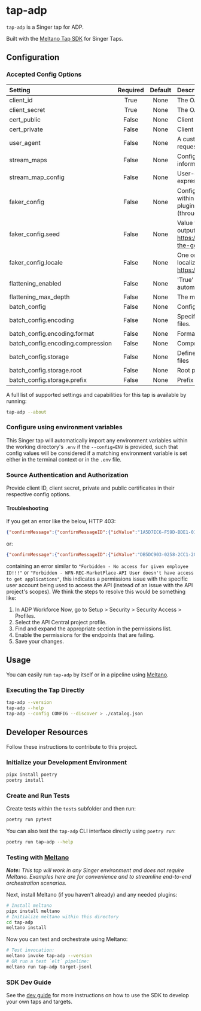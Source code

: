 # tap-adp

`tap-adp` is a Singer tap for ADP.

Built with the [Meltano Tap SDK](https://sdk.meltano.com) for Singer Taps.

## Configuration

### Accepted Config Options

| Setting | Required | Default | Description |
|:--------|:--------:|:-------:|:------------|
| client_id | True     | None    | The OAuth client ID for ADP API |
| client_secret | True     | None    | The OAuth client secret for ADP API |
| cert_public | False    | None    | Client certificate for ADP API |
| cert_private | False    | None    | Client private key for ADP API |
| user_agent | False    | None    | A custom User-Agent header to send with each request. Default is '<tap_name>/<tap_version>' |
| stream_maps | False    | None    | Config object for stream maps capability. For more information check out [Stream Maps](https://sdk.meltano.com/en/latest/stream_maps.html). |
| stream_map_config | False    | None    | User-defined config values to be used within map expressions. |
| faker_config | False    | None    | Config for the [`Faker`](https://faker.readthedocs.io/en/master/) instance variable `fake` used within map expressions. Only applicable if the plugin specifies `faker` as an addtional dependency (through the `singer-sdk` `faker` extra or directly). |
| faker_config.seed | False    | None    | Value to seed the Faker generator for deterministic output: https://faker.readthedocs.io/en/master/#seeding-the-generator |
| faker_config.locale | False    | None    | One or more LCID locale strings to produce localized output for: https://faker.readthedocs.io/en/master/#localization |
| flattening_enabled | False    | None    | 'True' to enable schema flattening and automatically expand nested properties. |
| flattening_max_depth | False    | None    | The max depth to flatten schemas. |
| batch_config | False    | None    | Configuration for BATCH message capabilities. |
| batch_config.encoding | False    | None    | Specifies the format and compression of the batch files. |
| batch_config.encoding.format | False    | None    | Format to use for batch files. |
| batch_config.encoding.compression | False    | None    | Compression format to use for batch files. |
| batch_config.storage | False    | None    | Defines the storage layer to use when writing batch files |
| batch_config.storage.root | False    | None    | Root path to use when writing batch files. |
| batch_config.storage.prefix | False    | None    | Prefix to use when writing batch files. |

A full list of supported settings and capabilities for this
tap is available by running:

```bash
tap-adp --about
```

### Configure using environment variables

This Singer tap will automatically import any environment variables within the working directory's
`.env` if the `--config=ENV` is provided, such that config values will be considered if a matching
environment variable is set either in the terminal context or in the `.env` file.

### Source Authentication and Authorization

Provide client ID, client secret, private and public certificates in their respective config options.

#### Troubleshooting

If you get an error like the below, HTTP 403:

```json
{"confirmMessage":{"confirmMessageID":{"idValue":"1A5D7EC6-F59D-BDE1-01BD-619831CBAD70","schemeName":"confirmMessageID","schemeAgencyName":"WFN"},"createDateTime":"2024-12-11T19:51:24.011+0000","requestReceiptDateTime":"2024-12-11T19:51:24.011+0000","protocolStatusCode":{"codeValue":"403","shortName":"403"},"requestStatusCode":{"codeValue":"failed"},"requestMethodCode":{"codeValue":"GET"},"requestLink":{"href":"https://pulsar-marketplace-prod.es.oneadp.com/recruitment/metaservices/jobrequisitions/staffing/v1/job-requisitions","rel":"related","method":"GET"},"resourceMessages":[{"resourceMessageID":{"idValue":"jobrequisitions/staffing/v1/job-requisitions","schemeName":"resourceMessageID","schemeAgencyName":"WFN"},"processMessages":[{"resourceStatusCode":{"codeValue":"error"},"userMessage":{"messageTxt":"Forbidden - No access for given employee ID!!!"}}]}]},"skipMetadataEnvelope":false,"statusFailure":false,"statusSuccess":false,"requestKeys":[]}
```

or:

```json
{"confirmMessage":{"confirmMessageID":{"idValue":"DB5DC903-0258-2CC1-2027-13830CA07E87","schemeName":"confirmMessageID","schemeAgencyName":"WFN"},"createDateTime":"2024-12-11T19:52:24.659+0000","requestReceiptDateTime":"2024-12-11T19:52:24.659+0000","protocolStatusCode":{"codeValue":"403","shortName":"403"},"requestStatusCode":{"codeValue":"failed"},"requestMethodCode":{"codeValue":"GET"},"requestLink":{"href":"https://pulsar-marketplace-prod.es.oneadp.com/recruitment/metaservices/jobapplications/staffing/v2/job-applications","rel":"related","method":"GET"},"resourceMessages":[{"resourceMessageID":{"idValue":"jobapplications/staffing/v2/job-applications","schemeName":"resourceMessageID","schemeAgencyName":"WFN"},"processMessages":[{"resourceStatusCode":{"codeValue":"error"},"userMessage":{"messageTxt":"Forbidden - WFN-REC-MarketPlace-API User doesn't have access to get applications"}}]}]},"statusFailure":false,"statusSuccess":false,"requestKeys":[],"skipMetadataEnvelope":false}
```

containing an error similar to `"Forbidden - No access for given employee ID!!!"` or `"Forbidden - WFN-REC-MarketPlace-API User doesn't have access to get applications"`, this indicates a permissions issue with the specific user account being used to access the API (instead of an issue with the API project's scopes). We think the steps to resolve this would be something like:
1. In ADP Workforce Now, go to Setup > Security > Security Access > Profiles.
1. Select the API Central project profile.
1. Find and expand the appropriate section in the permissions list.
1. Enable the permissions for the endpoints that are failing.
1. Save your changes.

## Usage

You can easily run `tap-adp` by itself or in a pipeline using [Meltano](https://meltano.com/).

### Executing the Tap Directly

```bash
tap-adp --version
tap-adp --help
tap-adp --config CONFIG --discover > ./catalog.json
```

## Developer Resources

Follow these instructions to contribute to this project.

### Initialize your Development Environment

```bash
pipx install poetry
poetry install
```

### Create and Run Tests

Create tests within the `tests` subfolder and
  then run:

```bash
poetry run pytest
```

You can also test the `tap-adp` CLI interface directly using `poetry run`:

```bash
poetry run tap-adp --help
```

### Testing with [Meltano](https://www.meltano.com)

_**Note:** This tap will work in any Singer environment and does not require Meltano.
Examples here are for convenience and to streamline end-to-end orchestration scenarios._

Next, install Meltano (if you haven't already) and any needed plugins:

```bash
# Install meltano
pipx install meltano
# Initialize meltano within this directory
cd tap-adp
meltano install
```

Now you can test and orchestrate using Meltano:

```bash
# Test invocation:
meltano invoke tap-adp --version
# OR run a test `elt` pipeline:
meltano run tap-adp target-jsonl
```

### SDK Dev Guide

See the [dev guide](https://sdk.meltano.com/en/latest/dev_guide.html) for more instructions on how to use the SDK to
develop your own taps and targets.
